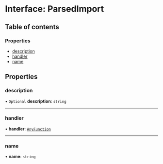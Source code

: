 # Interface: ParsedImport

## Table of contents

### Properties

- [description](ParsedImport.md#description)
- [handler](ParsedImport.md#handler)
- [name](ParsedImport.md#name)

## Properties

### description

• `Optional` **description**: `string`

___

### handler

• **handler**: [`AnyFunction`](../README.md#anyfunction)

___

### name

• **name**: `string`
